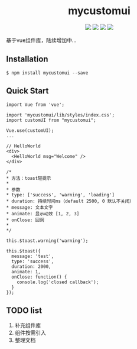 <!--
[![NPM](https://nodei.co/npm/mycustomui.png?downloads=true&downloadRank=true&stars=true)](https://nodei.co/npm/mycustomui/) -->
<h1 align="center">mycustomui</h1>
<p align="center">
    <a href="https://www.npmjs.com/package/mycustomui"><img src="https://badgen.net/bundlephobia/minzip/mycustomui?color=cyan" /></a>
    <a href="https://www.npmjs.com/package/mycustomui"><img src="https://badgen.net/npm/dependents/mycustomui" /></a>
    <a href="https://www.npmjs.com/package/mycustomui"><img src="https://badgen.net/npm/v/mycustomui" /></a>
    <a href="https://www.npmjs.com/package/mycustomui"><img src="https://badgen.net/badge/license/MIT/blue" /></a>
</p>
基于vue组件库，陆续增加中...

## Installation
```
$ npm install mycustomui --save
```

## Quick Start
```
import Vue from 'vue';

import 'mycustomui/lib/styles/index.css';
import customUI from "mycustomui";

Vue.use(customUI);
...

// HelloWorld
<div>
  <HelloWorld msg="Welcome" />
</div>

/*
* 方法：toast轻提示
*
* 参数
* type: ['success', 'warning', 'loading']
* duration: 持续时间ms（default 2500, 0 默认不关闭）
* message: 文本文字
* animate: 显示动效 [1, 2, 3]
* onClose: 回调
*
*/

this.$toast.warning('warning');

this.$toast({
  message: 'test',
  type: 'success',
  duration: 2000,
  animate: 1,
  onClose: function() {
    console.log('closed callback');
  }
});

```


## TODO list
1. 补充组件库
2. 组件按需引入
3. 整理文档


